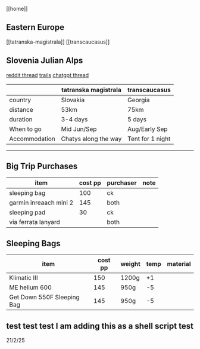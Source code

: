 [[home]]

## Eastern Europe

[[tatranska-magistrala]]
[[transcaucasus]]

## Slovenia Julian Alps

[reddit thread](https://tinyurl.com/4aj59kx3)
[trails](https://mapzs.pzs.si/home/trails)
[chatgpt thread](https://chatgpt.com/share/67b852ab-ac28-8007-94f6-0fb0cc90b3f7)

|               | tatranska magistrala | transcaucasus    |
| ------------- | -------------------- | ---------------- |
| country       | Slovakia             | Georgia          |
| distance      | 53km                 | 75km             |
| duration      | 3-4 days             | 5 days           |
| When to go    | Mid Jun/Sep          | Aug/Early Sep    |
| Accommodation | Chatys along the way | Tent for 1 night |

---

## Big Trip Purchases

| item                   | cost pp | purchaser | note |
| ---------------------- | ------- | --------- | ---- |
| sleeping bag           | 100     | ck        |      |
| garmin inreaach mini 2 | 145     | both      |      |
| sleeping pad           | 30      | ck        |      |
| via ferrata lanyard    |         | both      |      |

## Sleeping Bags

| item                       | cost pp | weight | temp | material |
| -------------------------- | ------- | ------ | ---- | -------- |
| Klimatic III               | 150     | 1200g  | +1   |          |
| ME helium 600              | 145     | 950g   | -5   |          |
| Get Down 550F Sleeping Bag | 145     | 950g   | -5   |          |

## test test test I am adding this as a shell script test

21/2/25
